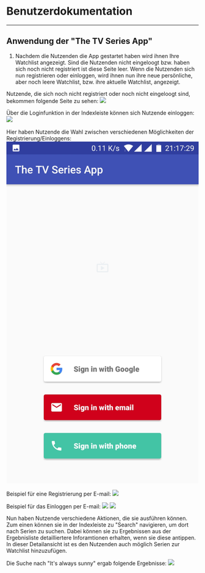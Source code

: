 
# Benutzerdokumentation

---

## Anwendung der "The TV Series App"

1. Nachdem die Nutzenden die App gestartet haben wird ihnen Ihre Watchlist angezeigt. Sind die Nutzenden nicht eingeloogt bzw. haben sich noch nicht registriert ist diese Seite leer. Wenn die Nutzenden sich nun registrieren oder einloggen, wird ihnen nun ihre neue persönliche, aber noch leere Watchlist, bzw. ihre aktuelle Watchlist, angezeigt.

Nutzende, die sich noch nicht registriert oder noch nicht eingeloogt sind, bekommen folgende Seite zu sehen:
![](https://media.discordapp.net/attachments/402801501866688512/420679133346005003/Screenshot_20180306-211542.jpg?width=380&height=676)

Über die Loginfunktion in der Indexleiste können sich Nutzende einloggen:
![](https://media.discordapp.net/attachments/402801501866688512/420679136449658881/Screenshot_20180306-211546.jpg?width=380&height=676)

Hier haben Nutzende die Wahl zwischen verschiedenen Möglichkeiten der Registrierung/Einloggens:
![verschiedene Möglichkeiten zur Registrierung](./images/Screenshot_20180306-211730.jpg)

Beispiel für eine Registrierung per E-mail:
![](https://cdn.discordapp.com/attachments/402801501866688512/420679148567003136/Screenshot_20180306-211814.jpg)

Beispiel für das Einloggen per E-mail:
![](https://cdn.discordapp.com/attachments/402801501866688512/420679147430346763/Screenshot_20180306-211759.jpg)
![](https://cdn.discordapp.com/attachments/402801501866688512/420679243345952788/Screenshot_20180306-212624.jpg)

Nun haben Nutzende verschiedene Aktionen, die sie ausführen können. Zum einen können sie in der Indexleiste zu "Search" navigieren, um dort nach Serien zu suchen. Dabei können sie zu Ergebnissen aus der Ergebnisliste detailliertere Inforamtionen erhalten, wenn sie diese antippen. In dieser Detailansicht ist es den Nutzenden auch möglich Serien zur Watchlist hinzuzufügen.

Die Suche nach "It's always sunny" ergab folgende Ergebnisse:
![](https://cdn.discordapp.com/attachments/402801501866688512/420679131374551041/Screenshot_20180306-173349.jpg)
